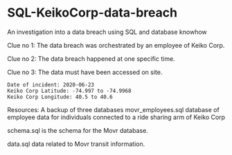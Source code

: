 # SQL-KeikoCorp-data-breach
An investigation into a data breach using SQL and database knowhow

Clue no 1:
The data breach was orchestrated by an employee of Keiko Corp.

Clue no 2: 
The data breach happened at one specific time.

Clue no 3:
The data must have been accessed on site.

    Date of incident: 2020-06-23
    Keiko Corp Latitude: -74.997 to -74.9968
    Keiko Corp Longitude: 40.5 to 40.6

Resources:
A backup of three databases
movr_employees.sql database of employee data for individuals connected to a ride sharing arm of Keiko Corp

schema.sql is the schema for the Movr database.

data.sql data related to Movr transit information.
